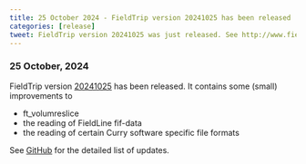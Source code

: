 ```yaml
---
title: 25 October 2024 - FieldTrip version 20241025 has been released
categories: [release]
tweet: FieldTrip version 20241025 was just released. See http://www.fieldtriptoolbox.org/#25-october-2024
---
```


### 25 October, 2024

FieldTrip version [20241025](http://github.com/fieldtrip/fieldtrip/releases/tag/20241025) has been released. It contains some (small) improvements to
 - ft_volumreslice
 - the reading of FieldLine fif-data
 - the reading of certain Curry software specific file formats
   
See [GitHub](https://github.com/fieldtrip/fieldtrip/compare/20240916...20241025) for the detailed list of updates.
